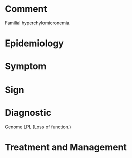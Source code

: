 # Comment

Familial hyperchylomicronemia.

# Epidemiology

# Symptom

# Sign

# Diagnostic

Genome LPL
(Loss of function.)

# Treatment and Management
